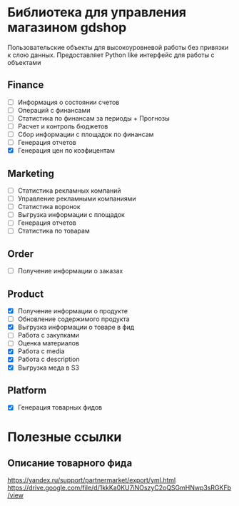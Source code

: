 # Библиотека для управления магазином gdshop

Пользовательские объекты для высокоуровневой работы без привязки к слою данных. Предоставляет Python like интерфейс для работы с объектами

## Finance

- [ ] Информация о состоянии счетов
- [ ] Операций с финансами
- [ ] Статистика по финансам за периоды + Прогнозы
- [ ] Расчет и контроль бюджетов
- [ ] Сбор информации с площадок по финансам
- [ ] Генерация отчетов
- [x] Генерация цен по коэфицентам

## Marketing

- [ ] Статистика рекламных компаний
- [ ] Управление рекламными компаниями
- [ ] Статистика воронок
- [ ] Выгрузка информации с площадок
- [ ] Генерация отчетов
- [ ] Статистика по товарам

## Order
- [ ] Получение информации о заказах

## Product
- [x] Получение информации о продукте
- [ ] Обновление содержимого продукта
- [x] Выгрузка информации о товаре в фид
- [ ] Работа с закупками
- [ ] Оценка материалов
- [x] Работа с media
- [x] Работа с description
- [x] Выгрузка меда в S3

## Platform
- [x] Генерация товарных фидов


# Полезные ссылки

## Описание товарного фида

https://yandex.ru/support/partnermarket/export/yml.html
https://drive.google.com/file/d/1kkKa0KU7iNOszyC2oQSGmHNwp3sRGKFb/view